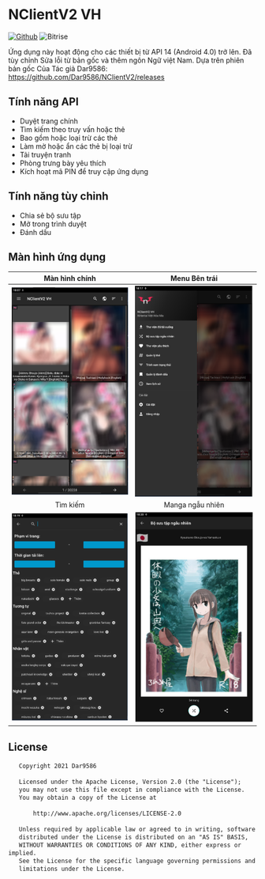 # NClientV2 VH

[![Github](https://img.shields.io/github/v/release/Dar9586/NClientV2.svg?logo=github)](https://github.com/MiaLui/NClientV2-VH/releases/latest) ![Bitrise](https://img.shields.io/bitrise/0a79e29cfda80c5f?token=BrSKdUUfKb97MHigL9nA1w)

Ứng dụng này hoạt động cho các thiết bị từ API 14 (Android 4.0) trở lên.
Đã tùy chỉnh Sửa lỗi từ bản gốc và thêm ngôn Ngữ việt Nam.
Dựa trên phiên bản gốc Của Tác giả Dar9586:
<https://github.com/Dar9586/NClientV2/releases>

## Tính năng API

- Duyệt trang chính
- Tìm kiếm theo truy vấn hoặc thẻ
- Bao gồm hoặc loại trừ các thẻ
- Làm mờ hoặc ẩn các thẻ bị loại trừ
- Tải truyện tranh
- Phòng trưng bày yêu thích
- Kích hoạt mã PIN để truy cập ứng dụng

## Tính năng tùy chỉnh

- Chia sẻ bộ sưu tập
- Mở trong trình duyệt
- Đánh dấu

## Màn hình ứng dụng

Màn hình chính|Menu Bên trái
:-:|:-:
![Màn hình chính](https://github.com/MiaLui/NClientV2-VH/blob/91935497a631c9f20b5c5ffec20fa4f123f3f3c4/main.png)|![Menu Bên trái](https://github.com/MiaLui/NClientV2-VH/blob/91935497a631c9f20b5c5ffec20fa4f123f3f3c4/left-menu.png?width=360&height=658)
Tìm kiếm|Manga ngẫu nhiên
![Tìm kiếm](https://github.com/MiaLui/NClientV2-VH/blob/91935497a631c9f20b5c5ffec20fa4f123f3f3c4/search.png?width=360&height=658)|![Manga Ngẫu nhiên](https://github.com/MiaLui/NClientV2-VH/blob/91935497a631c9f20b5c5ffec20fa4f123f3f3c4/random.png)


## License

```text
   Copyright 2021 Dar9586

   Licensed under the Apache License, Version 2.0 (the "License");
   you may not use this file except in compliance with the License.
   You may obtain a copy of the License at

       http://www.apache.org/licenses/LICENSE-2.0

   Unless required by applicable law or agreed to in writing, software
   distributed under the License is distributed on an "AS IS" BASIS,
   WITHOUT WARRANTIES OR CONDITIONS OF ANY KIND, either express or implied.
   See the License for the specific language governing permissions and
   limitations under the License.
```
